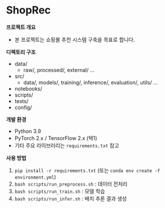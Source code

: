 # ShopRec

**프로젝트 개요**

- 본 프로젝트는 쇼핑몰 추천 시스템 구축을 목표로 합니다.

**디렉토리 구조**

- data/
  - raw/, processed/, external/ ...
- src/
  - data/, models/, training/, inference/, evaluation/, utils/ ...
- notebooks/
- scripts/
- tests/
- config/

**개발 환경**

- Python 3.9
- PyTorch 2.x / TensorFlow 2.x (택1)
- 기타 주요 라이브러리는 `requirements.txt` 참고

**사용 방법**

1. `pip install -r requirements.txt` (또는 `conda env create -f environment.yml`)
2. `bash scripts/run_preprocess.sh` : 데이터 전처리
3. `bash scripts/run_train.sh` : 모델 학습
4. `bash scripts/run_infer.sh` : 배치 추론 결과 생성